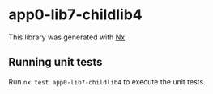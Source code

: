 # app0-lib7-childlib4

This library was generated with [Nx](https://nx.dev).

## Running unit tests

Run `nx test app0-lib7-childlib4` to execute the unit tests.
